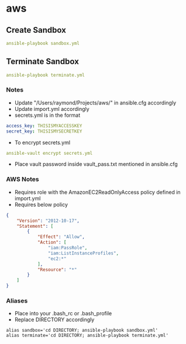 # aws

## Create Sandbox
```yaml
ansible-playbook sandbox.yml
```

## Terminate Sandbox
```yaml
ansible-playbook terminate.yml
```

### Notes
* Update "/Users/raymond/Projects/aws/" in ansible.cfg accordingly
* Update import.yml accordingly
* secrets.yml is in the format
```yaml
access_key: THISISMYACCESSKEY
secret_key: THISISMYSECRETKEY
```
* To encrypt secrets.yml
```yaml
ansible-vault encrypt secrets.yml
```
* Place vault password inside vault_pass.txt mentioned in ansible.cfg

### AWS Notes
* Requires role with the AmazonEC2ReadOnlyAccess policy defined in import.yml
* Requires below policy
```json
{
    "Version": "2012-10-17",
    "Statement": [
        {
            "Effect": "Allow",
            "Action": [
                "iam:PassRole",
                "iam:ListInstanceProfiles",
                "ec2:*"
            ],
            "Resource": "*"
        }
    ]
}
```

### Aliases
* Place into your .bash_rc or .bash_profile
* Replace DIRECTORY accordingly
```
alias sandbox='cd DIRECTORY; ansible-playbook sandbox.yml'
alias terminate='cd DIRECTORY; ansible-playbook terminate.yml'
```
